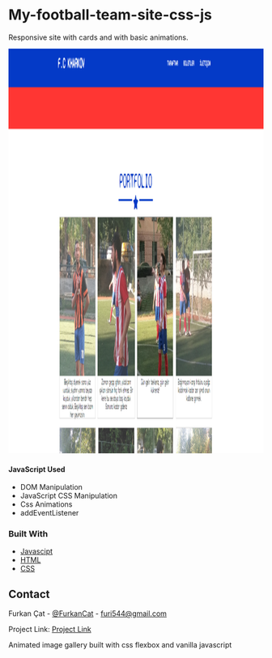 # My-football-team-site-css-js

Responsive site with cards and with basic animations.

<img src="img/project.png" width="800" height="800">

#### JavaScript Used

* DOM Manipulation
* JavaScript CSS Manipulation
* Css Animations
* addEventListener

### Built With
* [Javascipt](https://www.javascript.com/)
* [HTML](https://html.com/)
* [CSS](https://css.com/)

<!-- CONTACT -->
## Contact

Furkan Çat - [@FurkanCat](https://twitter.com/FurkanCat) - furi544@gmail.com

Project Link: [Project Link](https://github.com/InsomniumFerum/digital-clock)


Animated image gallery built with css flexbox and vanilla javascript

